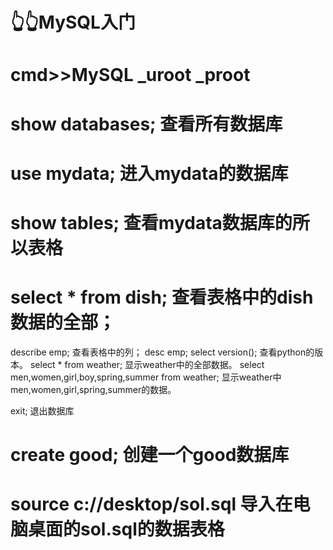 # 👆👆MySQL入门
# cmd>>MySQL _uroot _proot
# show databases; 查看所有数据库
# use mydata; 进入mydata的数据库
# show tables; 查看mydata数据库的所以表格
# select * from dish; 查看表格中的dish数据的全部；
describe emp;   查看表格中的列；
desc emp;
select version(); 查看python的版本。
select * from weather;  显示weather中的全部数据。
select men,women,girl,boy,spring,summer from weather;  显示weather中men,women,girl,spring,summer的数据。


exit;    退出数据库
# create good;  创建一个good数据库
# source c://desktop/sol.sql  导入在电脑桌面的sol.sql的数据表格
# 
#
#
#
#
#
#
#
#
#
#
#
#
